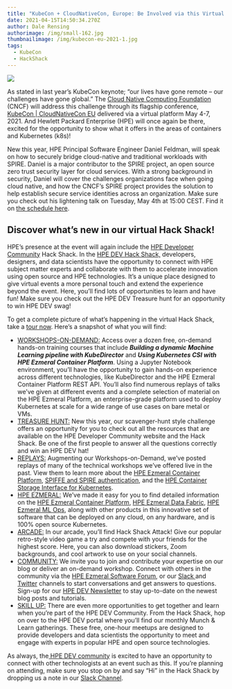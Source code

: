 ```yaml
---
title: "KubeCon + CloudNativeCon, Europe: Be Involved via this Virtual Opportunity"
date: 2021-04-15T14:50:34.270Z
author: Dale Rensing
authorimage: /img/small-162.jpg
thumbnailimage: /img/kubecon-eu-2021-1.jpg
tags:
  - KubeCon
  - HackShack
---
```

![](/img/kubecon-eu-2021-1.jpg)

As stated in last year’s KubeCon keynote; “our lives have gone remote – our challenges have gone global.” The [Cloud Native Computing Foundation](https://www.cncf.io/) (CNCF) will address this challenge through its flagship conference, [KubeCon | CloudNativeCon EU](https://events.linuxfoundation.org/kubecon-cloudnativecon-europe/) delivered via a virtual platform May 4-7, 2021. And Hewlett Packard Enterprise (HPE) will once again be there, excited for the opportunity to show what it offers in the areas of containers and Kubernetes (k8s)!

New this year, HPE Principal Software Engineer Daniel Feldman, will speak on how to securely bridge cloud-native and traditional workloads with SPIRE. Daniel is a major contributor to the SPIRE project, an open source zero trust security layer for cloud services. With a strong background in security, Daniel will cover the challenges organizations face when going cloud native, and how the CNCF’s SPIRE project provides the solution to help establish secure service identities across an organization. Make sure you check out his lightening talk on Tuesday, May 4th at 15:00 CEST. Find it on [the schedule here](https://kccnceu2021.sched.com/event/igUc). 

## Discover what’s new in our virtual Hack Shack!

HPE’s presence at the event will again include the [HPE Developer Community](https://developer.hpe.com/) Hack Shack.[](https://developer.hpe.com/) In the [HPE DEV Hack Shack,](https://hackshack.hpedev.io/) developers, designers, and data scientists have the opportunity to connect with HPE subject matter experts and collaborate with them to accelerate innovation using open source and HPE technologies. It’s a unique place designed to give virtual events a more personal touch and extend the experience beyond the event. Here, you’ll find lots of opportunities to learn and have fun! Make sure you check out the HPE DEV Treasure hunt for an opportunity to win HPE DEV swag!

To get a complete picture of what’s happening in the virtual Hack Shack, take a [tour now](https://vimeo.com/444872340). Here’s a snapshot of what you will find:

* [WORKSHOPS-ON-DEMAND:](https://hackshack.hpedev.io/workshops)  Access over a dozen free, on-demand hands-on training courses that include ***Building a dynamic Machine Learning pipeline with KubeDirector*** and ***Using Kubernetes CSI with HPE Ezmeral Container Platform***. Using a Jupyter Notebook environment, you’ll have the opportunity to gain hands-on experience across different technologies, like KubeDirector and the HPE Ezmeral Container Platform REST API. You’ll also find numerous replays of talks we’ve given at different events and a complete selection of material on the HPE Ezmeral Platform, an enterprise-grade platform used to deploy Kubernetes at scale for a wide range of use cases on bare metal or VMs.
* [TREASURE HUNT:](https://hackshack.hpedev.io/arcade) New this year, our scavenger-hunt style challenge offers an opportunity for you to check out all the resources that are available on the HPE Developer Community website and the Hack Shack. Be one of the first people to answer all the questions correctly and win an HPE DEV hat!
* [REPLAYS:](https://hackshack.hpedev.io/replays) Augmenting our Workshops-on-Demand, we’ve posted replays of many of the technical workshops we’ve offered live in the past. View them to learn more about the [HPE Ezmeral Container Platform](https://hackshack.hpedev.io/replays/1), [SPIFFE and SPIRE authentication](https://hackshack.hpedev.io/replays/5), and the [HPE Container Storage Interface for Kubernetes](https://hackshack.hpedev.io/replays/2).
* [HPE EZMERAL:](https://hackshack.hpedev.io/ezmeral) We’ve made it easy for you to find detailed information on the [HPE Ezmeral Container Platform](https://developer.hpe.com/platform/hpe-ezmeral-container-platform/home), [HPE Ezmeral Data Fabric](https://developer.hpe.com/platform/hpe-ezmeral-data-fabric/home), [HPE Ezmeral ML Ops](https://www.hpe.com/us/en/solutions/machine-learning-operations.html), along with other products in this innovative set of software that can be deployed on any cloud, on any hardware, and is 100% open source Kubernetes.
* [ARCADE:](https://hackshack.hpedev.io/arcade)  In our arcade, you’ll find Hack Shack Attack! Give our popular retro-style video game a try and compete with your friends for the highest score. Here, you can also download stickers, Zoom backgrounds, and cool artwork to use on your social channels.
* [COMMUNITY:](https://hackshack.hpedev.io/community)  We invite you to join and contribute your expertise on our blog or deliver an on-demand workshop. Connect with others in the community via the [HPE Ezmeral Software Forum](https://community.hpe.com/t5/HPE-Ezmeral-Software-platform/bd-p/ezmeral-software-platform#.YGzDjuhKg2w), or our [Slack ](https://slack.hpedev.io/)and [Twitter](https://twitter.com/HPE_DevCom) channels to start conversations and get answers to questions. Sign-up for our [HPE DEV Newsletter](https://developer.hpe.com/newsletter-signup) to stay up-to-date on the newest blog posts and tutorials. 
* [SKILL UP:](https://developer.hpe.com/skillup) There are even more opportunities to get together and learn when you’re part of the HPE DEV Community. From the Hack Shack, hop on over to the HPE DEV portal where you’ll find our monthly Munch & Learn gatherings. These free, one-hour meetups are designed to provide developers and data scientists the opportunity to meet and engage with experts in popular HPE and open source technologies.

As always, the[ HPE DEV community](https://developer.hpe.com/community) is excited to have an opportunity to connect with other technologists at an event such as this. If you’re planning on attending, make sure you stop on by and say “Hi” in the Hack Shack by dropping us a note in our [Slack Channel](https://slack.hpedev.io/).